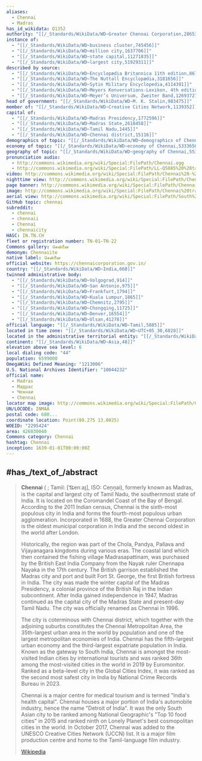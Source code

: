 ```yaml
---
aliases:
  - Chennai
  - Madras
has_id_wikidata: Q1352
authority: "[[/_Standards/WikiData/WD~Greater Chennai Corporation,286536]]"
instance of:
  - "[[/_Standards/WikiData/WD~business cluster,745456]]"
  - "[[/_Standards/WikiData/WD~million city,1637706]]"
  - "[[/_Standards/WikiData/WD~state capital,11271835]]"
  - "[[/_Standards/WikiData/WD~largest city,51929311]]"
described by source:
  - "[[/_Standards/WikiData/WD~Encyclopædia Britannica 11th edition,867541]]"
  - "[[/_Standards/WikiData/WD~The Nuttall Encyclopædia,3181656]]"
  - "[[/_Standards/WikiData/WD~Sytin Military Encyclopedia,4114391]]"
  - "[[/_Standards/WikiData/WD~Meyers Konversations-Lexikon, 4th edition (1885–1890),19219752]]"
  - "[[/_Standards/WikiData/WD~Meyer’s Universum, Zweiter Band,126937278]]"
head of government: "[[/_Standards/WikiData/WD~M. K. Stalin,983475]]"
member of: "[[/_Standards/WikiData/WD~Creative Cities Network,1139352]]"
capital of:
  - "[[/_Standards/WikiData/WD~Madras Presidency,1772596]]"
  - "[[/_Standards/WikiData/WD~Madras State,2618458]]"
  - "[[/_Standards/WikiData/WD~Tamil Nadu,1445]]"
  - "[[/_Standards/WikiData/WD~Chennai district,15116]]"
demographics of topic: "[[/_Standards/WikiData/WD~demographics of Chennai,5255999]]"
economy of topic: "[[/_Standards/WikiData/WD~economy of Chennai,5333650]]"
geography of topic: "[[/_Standards/WikiData/WD~geography of Chennai,5535130]]"
pronunciation audio:
  - http://commons.wikimedia.org/wiki/Special:FilePath/Chennai.ogg
  - http://commons.wikimedia.org/wiki/Special:FilePath/LL-Q5885%20%28tam%29-Sriveenkat-%E0%AE%AE%E0%AF%86%E0%AE%9F%E0%AF%8D%E0%AE%B0%E0%AE%BE%E0%AE%B8%E0%AF%8D.wav
video: http://commons.wikimedia.org/wiki/Special:FilePath/Chennai%20-%20bird%27s-eye%20view.ogv
nighttime view: http://commons.wikimedia.org/wiki/Special:FilePath/Chennai%20%286708387919%29.jpg
page banner: http://commons.wikimedia.org/wiki/Special:FilePath/Chennai%20banner%20Ripon%20building.jpg
image: http://commons.wikimedia.org/wiki/Special:FilePath/Chennai%20train%20station.jpg
aerial view: http://commons.wikimedia.org/wiki/Special:FilePath/South%20Chennai%20aerial%201.jpg
GitHub topic: chennai
subreddit:
  - chennai
  - chennaii
  - Chennai
  - chennaicity
HASC: IN.TN.CH
fleet or registration number: TN-01—TN-22
Commons gallery: சென்னை
demonym: Chennaiite
native label: சென்னை
official website: https://chennaicorporation.gov.in/
country: "[[/_Standards/WikiData/WD~India,668]]"
twinned administrative body:
  - "[[/_Standards/WikiData/WD~Volgograd,914]]"
  - "[[/_Standards/WikiData/WD~San Antonio,975]]"
  - "[[/_Standards/WikiData/WD~Frankfurt,1794]]"
  - "[[/_Standards/WikiData/WD~Kuala Lumpur,1865]]"
  - "[[/_Standards/WikiData/WD~Chemnitz,2795]]"
  - "[[/_Standards/WikiData/WD~Chongqing,11725]]"
  - "[[/_Standards/WikiData/WD~Denver,16554]]"
  - "[[/_Standards/WikiData/WD~Ulsan,41278]]"
official language: "[[/_Standards/WikiData/WD~Tamil,5885]]"
located in time zone: "[[/_Standards/WikiData/WD~UTC+05_30,6828]]"
located in the administrative territorial entity: "[[/_Standards/WikiData/WD~Chennai district,15116]]"
continent: "[[/_Standards/WikiData/WD~Asia,48]]"
elevation above sea level: 6
local dialing code: "44"
population: 6599000
OmegaWiki Defined Meaning: "1213006"
U.S. National Archives Identifier: "10044232"
official name:
  - Madras
  - Мадрас
  - Ченнаи
  - Chennai
locator map image: http://commons.wikimedia.org/wiki/Special:FilePath/Chennai%20in%20Tamil%20Nadu%20%28India%29.svg
UN/LOCODE: INMAA
postal code: 600...
coordinate location: Point(80.275 13.0825)
WOEID: "2295424"
area: 426830040
Commons category: Chennai
hashtag: Chennai
inception: 1639-01-01T00:00:00Z
---
```


## #has_/text_of_/abstract

> **Chennai** ( ; Tamil: [ˈt͡ɕenːaɪ̯], ISO: Ceṉṉai), formerly known as Madras, is the capital and largest city of Tamil Nadu, the southernmost state of India. It is located on the Coromandel Coast of the Bay of Bengal. According to the 2011 Indian census, Chennai is the sixth-most populous city in India and forms the fourth-most populous urban agglomeration. Incorporated in 1688, the Greater Chennai Corporation is the oldest municipal corporation in India and the second oldest in the world after London.
>
> Historically, the region was part of the Chola, Pandya, Pallava and Vijayanagara kingdoms during various eras. The coastal land which then contained the fishing village Madrasapattinam, was purchased by the British East India Company from the Nayak ruler Chennapa Nayaka in the 17th century. The British garrison established the Madras city and port and built Fort St. George, the first British fortress in India. The city was made the winter capital of the Madras Presidency, a colonial province of the British Raj in the Indian subcontinent. After India gained independence in 1947, Madras continued as the capital city of the Madras State and present-day Tamil Nadu. The city was officially renamed as Chennai in 1996.
>
> The city is coterminous with Chennai district, which together with the adjoining suburbs constitutes the Chennai Metropolitan Area, the 35th-largest urban area in the world by population and one of the largest metropolitan economies of India. Chennai has the fifth-largest urban economy and the third-largest expatriate population in India. Known as the gateway to South India, Chennai is amongst the most-visited Indian cities by international tourists and was ranked 36th among the most-visited cities in the world in 2019 by Euromonitor. Ranked as a beta-level city in the Global Cities Index, it was ranked as the second most safest city in India by National Crime Records Bureau in 2023.
>
> Chennai is a major centre for medical tourism and is termed "India's health capital". Chennai houses a major portion of India's automobile industry, hence the name "Detroit of India". It was the only South Asian city to be ranked among National Geographic's "Top 10 food cities" in 2015 and ranked ninth on Lonely Planet's best cosmopolitan cities in the world. In October 2017, Chennai was added to the UNESCO Creative Cities Network (UCCN) list. It is a major film production centre and home to the Tamil-language film industry.
>
> [Wikipedia](https://en.wikipedia.org/wiki/Chennai) 

